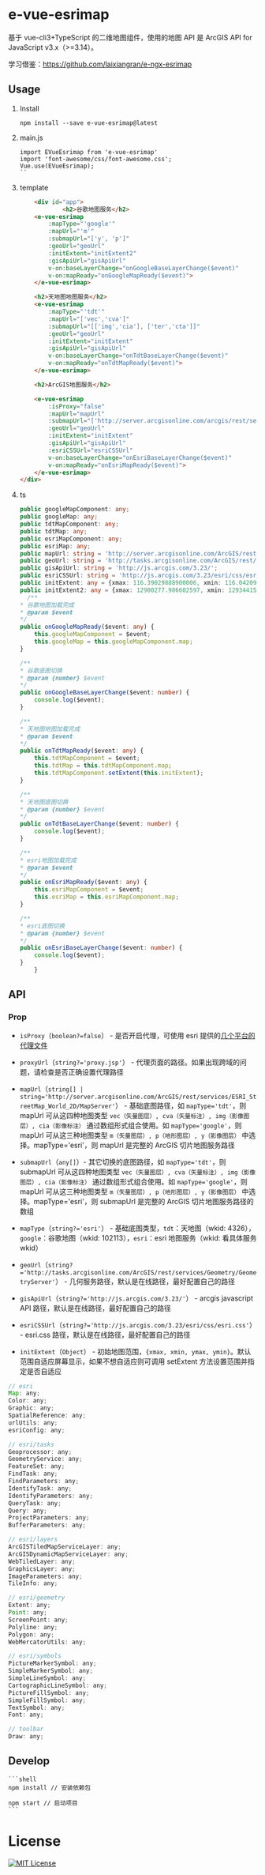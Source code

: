 # e-vue-esrimap

基于 vue-cli3+TypeScript 的二维地图组件，使用的地图 API 是 ArcGIS API for JavaScript v3.x（>=3.14）。

学习借鉴：<https://github.com/laixiangran/e-ngx-esrimap>

## Usage

1. Install

	```shell
	npm install --save e-vue-esrimap@latest
	```
2. main.js

    ```shell
    import EVueEsrimap from 'e-vue-esrimap'
    import 'font-awesome/css/font-awesome.css';
    Vue.use(EVueEsrimap);
    ``
3. template

    ```html
       	<div id="app">
		        <h2>谷歌地图服务</h2>
        <e-vue-esrimap
            :mapType="'google'"
            :mapUrl="'m'"
            :submapUrl="['y', 'p']"
            :geoUrl="geoUrl"
            :initExtent="initExtent2"
            :gisApiUrl="gisApiUrl"
            v-on:baseLayerChange="onGoogleBaseLayerChange($event)"
            v-on:mapReady="onGoogleMapReady($event)">
        </e-vue-esrimap>

        <h2>天地图地图服务</h2>
        <e-vue-esrimap
            :mapType="'tdt'"
            :mapUrl="['vec','cva']"
            :submapUrl="[['img','cia'], ['ter','cta']]"
            :geoUrl="geoUrl"
            :initExtent="initExtent"
            :gisApiUrl="gisApiUrl"
            v-on:baseLayerChange="onTdtBaseLayerChange($event)"
            v-on:mapReady="onTdtMapReady($event)">
        </e-vue-esrimap>

        <h2>ArcGIS地图服务</h2>

        <e-vue-esrimap
            :isProxy="false"
            :mapUrl="mapUrl"
            :submapUrl="['http://server.arcgisonline.com/arcgis/rest/services/ESRI_Imagery_World_2D/MapServer']"
            :geoUrl="geoUrl"
            :initExtent="initExtent"
            :gisApiUrl="gisApiUrl"
            :esriCSSUrl="esriCSSUrl"
            v-on:baseLayerChange="onEsriBaseLayerChange($event)"
            v-on:mapReady="onEsriMapReady($event)">
        </e-vue-esrimap>
	</div>


    ```

4. ts

    ```typescript
    public googleMapComponent: any;
    public googleMap: any;
    public tdtMapComponent: any;
    public tdtMap: any;
    public esriMapComponent: any;
    public esriMap: any;
    public mapUrl: string = 'http://server.arcgisonline.com/ArcGIS/rest/services/ESRI_StreetMap_World_2D/MapServer';
    public geoUrl: string = 'http://tasks.arcgisonline.com/ArcGIS/rest/services/Geometry/GeometryServer';
    public gisApiUrl: string = 'http://js.arcgis.com/3.23/';
    public esriCSSUrl: string = 'http://js.arcgis.com/3.23/esri/css/esri.css';
    public initExtent: any = {xmax: 116.39029888900006, xmin: 116.04209077900009, ymax: 40.161018230000025, ymin: 39.885287565000056};
    public initExtent2: any = {xmax: 12980277.986602597, xmin: 12934415.769631553, ymax: 4864627.423165954, ymin: 4841696.314680432};
      /**
    * 谷歌地图加载完成
    * @param $event
    */
    public onGoogleMapReady($event: any) {
        this.googleMapComponent = $event;
        this.googleMap = this.googleMapComponent.map;
    }

    /**
    * 谷歌底图切换
    * @param {number} $event
    */
    public onGoogleBaseLayerChange($event: number) {
        console.log($event);
    }

    /**
    * 天地图地图加载完成
    * @param $event
    */
    public onTdtMapReady($event: any) {
        this.tdtMapComponent = $event;
        this.tdtMap = this.tdtMapComponent.map;
        this.tdtMapComponent.setExtent(this.initExtent);
    }

    /**
    * 天地图底图切换
    * @param {number} $event
    */
    public onTdtBaseLayerChange($event: number) {
        console.log($event);
    }

    /**
    * esri地图加载完成
    * @param $event
    */
    public onEsriMapReady($event: any) {
        this.esriMapComponent = $event;
        this.esriMap = this.esriMapComponent.map;
    }

    /**
    * esri底图切换
    * @param {number} $event
    */
    public onEsriBaseLayerChange($event: number) {
        console.log($event);
    }
        }
    ```

## API

### Prop

- `isProxy`（`boolean?=false`） - 是否开启代理，可使用 esri 提供的[几个平台的代理文件](https://github.com/Esri/resource-proxy)

- `proxyUrl`（`string?='proxy.jsp'`） - 代理页面的路径。如果出现跨域的问题，请检查是否正确设置代理路径

- `mapUrl`（`string[] | string='http://server.arcgisonline.com/ArcGIS/rest/services/ESRI_StreetMap_World_2D/MapServer'`） - 基础底图路径，如 `mapType='tdt'`，则 mapUrl 可从这四种地图类型 `vec（矢量图层）, cva（矢量标注）, img（影像图层）, cia（影像标注）` 通过数组形式组合使用。如 `mapType='google'`，则 mapUrl 可从这三种地图类型 `m（矢量图层）, p（地形图层）, y（影像图层）` 中选择。mapType='esri'，则 mapUrl 是完整的 ArcGIS 切片地图服务路径

- `submapUrl`（`any[]`）- 其它切换的底图路径，如 `mapType='tdt'`，则 submapUrl 可从这四种地图类型 `vec（矢量图层）, cva（矢量标注）, img（影像图层）, cia（影像标注）` 通过数组形式组合使用。如 `mapType='google'`，则 mapUrl 可从这三种地图类型 `m（矢量图层）, p（地形图层）, y（影像图层）` 中选择。mapType='esri'，则 submapUrl 是完整的 ArcGIS 切片地图服务路径的数组

- `mapType`（`string?='esri'`） - 基础底图类型，`tdt`：天地图（wkid: 4326），`google`：谷歌地图（wkid: 102113），`esri`：esri 地图服务（wkid: 看具体服务wkid）

- `geoUrl`（`string?='http://tasks.arcgisonline.com/ArcGIS/rest/services/Geometry/GeometryServer'`） - 几何服务路径，默认是在线路径，最好配置自己的路径

- `gisApiUrl`（`string?='http://js.arcgis.com/3.23/'`） - arcgis javascript API 路径，默认是在线路径，最好配置自己的路径

- `esriCSSUrl`（`string?='http://js.arcgis.com/3.23/esri/css/esri.css'`） - esri.css 路径，默认是在线路径，最好配置自己的路径

- `initExtent`（`Object`） - 初始地图范围，`{xmax, xmin, ymax, ymin}`。默认范围自适应屏幕显示，如果不想自适应则可调用 setExtent 方法设置范围并指定是否自适应


```javascript
// esri
Map: any;
Color: any;
Graphic: any;
SpatialReference: any;
urlUtils: any;
esriConfig: any;

// esri/tasks
Geoprocessor: any;
GeometryService: any;
FeatureSet: any;
FindTask: any;
FindParameters: any;
IdentifyTask: any;
IdentifyParameters: any;
QueryTask: any;
Query: any;
ProjectParameters: any;
BufferParameters: any;

// esri/layers
ArcGISTiledMapServiceLayer: any;
ArcGISDynamicMapServiceLayer: any;
WebTiledLayer: any;
GraphicsLayer: any;
ImageParameters: any;
TileInfo: any;

// esri/geometry
Extent: any;
Point: any;
ScreenPoint: any;
Polyline: any;
Polygon: any;
WebMercatorUtils: any;

// esri/symbols
PictureMarkerSymbol: any;
SimpleMarkerSymbol: any;
SimpleLineSymbol: any;
CartographicLineSymbol: any;
PictureFillSymbol: any;
SimpleFillSymbol: any;
TextSymbol: any;
Font: any;

// toolbar
Draw: any;
```


## Develop

	```shell
	npm install // 安装依赖包
	
	npm start // 启动项目
	```

# License

[![MIT License](https://img.shields.io/badge/license-MIT-blue.svg?style=flat)](/LICENSE)